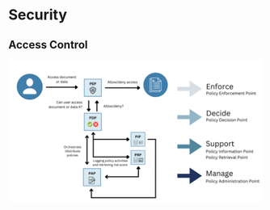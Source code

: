 # Security
## Access Control

<img src="../../assets/access-control-diagram.png" style="background-color:white" />
